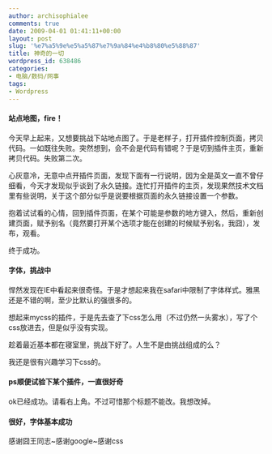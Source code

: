 ```yaml
---
author: archisophialee
comments: true
date: 2009-04-01 01:41:11+00:00
layout: post
slug: '%e7%a5%9e%e5%a5%87%e7%9a%84%e4%b8%80%e5%88%87'
title: 神奇的一切
wordpress_id: 638486
categories:
- 电脑/数码/网事
tags:
- Wordpress
---
```





#### 站点地图，fire！


今天早上起来，又想要挑战下站地点图了。于是老样子，打开插件控制页面，拷贝代码。一如既往失败。突然想到，会不会是代码有错呢？于是切到插件主页，重新拷贝代码。失败第二次。

心灰意冷，无意中点开插件页面，发现下面有一行说明，因为全是英文一直不曾仔细看，今天才发现似乎谈到了永久链接。连忙打开插件的主页，发现果然技术文档里有些说明，关于这个部分似乎是说要根据页面的永久链接设置一个参数。

抱着试试看的心情，回到插件页面，在某个可能是参数的地方键入，然后，重新创建页面，赋予别名（竟然要打开某个选项才能在创建的时候赋予别名，我囧），发布，观看。

终于成功。


#### 字体，挑战中


悍然发现在IE中看起来很奇怪。于是才想起来我在safari中限制了字体样式。雅黑还是不错的啊，至少比默认的强很多的。

想起来mycss的插件，于是先去查了下css怎么用（不过仍然一头雾水），写了个css放进去，但是似乎没有实现。

趁着最近基本都在寝室里，挑战下好了。人生不是由挑战组成的么？

我还是很有兴趣学习下css的。


#### ps顺便试验下某个插件，一直很好奇


ok已经成功。请看右上角。不过可惜那个标题不能改。我想改掉。


#### 很好，字体基本成功


感谢囧王同志~感谢google~感谢css
